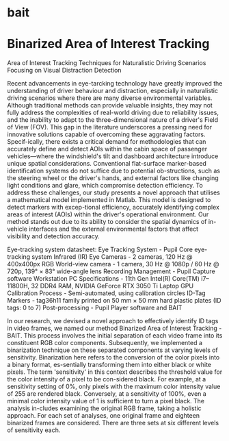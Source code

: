 # bait
# Binarized Area of Interest Tracking

Area of Interest Tracking Techniques for Naturalistic Driving Scenarios Focusing on Visual Distraction Detection

Recent advancements in eye-tarcking technology have greatly improved the understanding of driver behaviour and distraction, especially in naturalistic driving scenarios where there are many diverse environmental variables. Although traditional methods can provide valuable insights, they may not fully address the complexities of real-world driving due to reliability issues, and the inability to adapt to the three-dimensional nature of a driver's Field of View (FOV). This gap in the literature underscores a pressing need for innovative solutions capable of overcoming these aggravating factors. Specif-ically, there exists a critical demand for methodologies that can accurately define and detect AOIs within the cabin space of passenger vehicles—where the windshield's tilt and dashboard architecture introduce unique spatial considerations. Conventional flat-surface marker-based identification systems do not suffice due to potential ob-structions, such as the steering wheel or the driver's hands, and external factors like changing light conditions and glare, which compromise detection efficiency. To address these challenges, our study presents a novel approach that utilises a mathematical model implemented in Matlab. This model is designed to detect markers with excep-tional efficiency, accurately identifying complex areas of interest (AOIs) within the driver's operational environment. Our method stands out due to its ability to consider the spatial dynamics of in-vehicle interfaces and the external environmental factors that affect visibility and detection accuracy.

Eye-tracking system datasheet:
Eye Tracking System -	Pupil Core eye-tracking system
Infrared (IR) Eye Cameras -	2 cameras, 120 Hz @ 400x400px
RGB World-view camera -	1 camera, 30 Hz @ 1080p / 60 Hz @ 720p, 139° × 83° wide-angle lens
Recording Management - Pupil Capture software
Workstation PC Specifications -	11th Gen Intel(R) Core(TM) i7–11800H, 32 DDR4 RAM, NVIDIA GeForce RTX 3050 Ti Laptop GPU
Calibration Process -	Semi-automated, using calibration circles
ID-Tag Markers -	tag36h11 family printed on 50 mm × 50 mm hard plastic plates (ID tags: 0 to 7)
Post-processing -	Pupil Player software and BAIT

In our research, we devised a novel approach to effectively identify ID tags in video frames, we named our method Binarized Area of Interest Tracking - BAIT. This process involves the initial separation of each video frame into its constituent RGB color components. Subsequently, we implemented a binarization technique on these separated components at varying levels of sensitivity. Binarization here refers to the conversion of the color pixels into a binary format, es-sentially transforming them into either black or white pixels. The term 'sensitivity' in this context describes the threshold value for the color intensity of a pixel to be con-sidered black. For example, at a sensitivity setting of 0%, only pixels with the maximum color intensity value of 255 are rendered black. Conversely, at a sensitivity of 100%, even a minimal color intensity value of 1 is sufficient to turn a pixel black. The analysis in-cludes examining the original RGB frame, taking a holistic approach. For each set of analyses, one original frame and eighteen binarized frames are considered. There are three sets at six different levels of sensitivity each.
